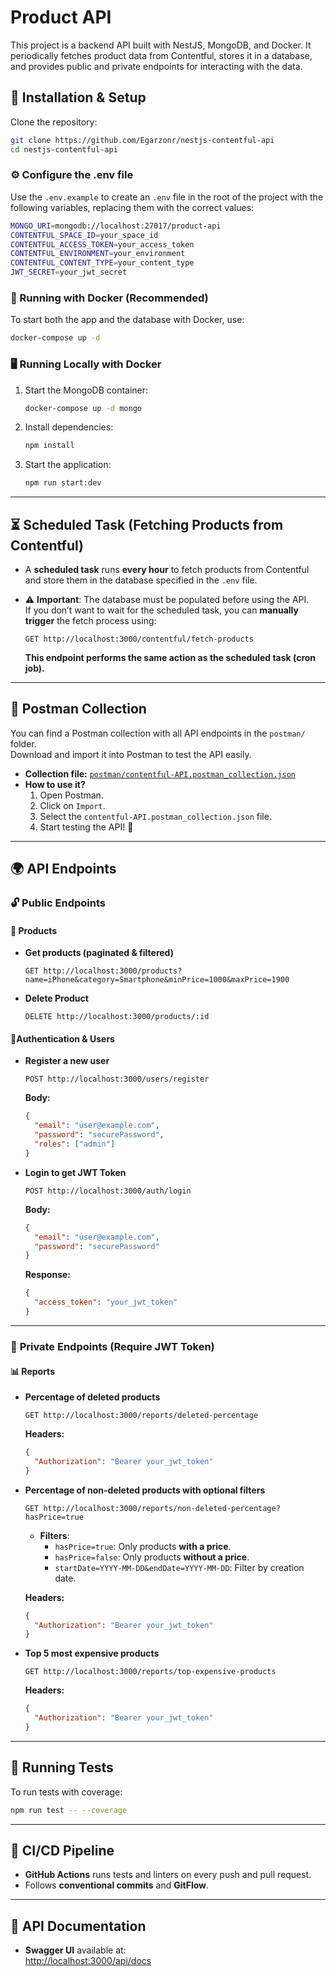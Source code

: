 # Product API

This project is a backend API built with NestJS, MongoDB, and Docker. It periodically fetches product data from Contentful, stores it in a database, and provides public and private endpoints for interacting with the data.

## 📌 Installation & Setup

Clone the repository:

```sh
git clone https://github.com/Egarzonr/nestjs-contentful-api
cd nestjs-contentful-api
```

### ⚙️ Configure the .env file

Use the `.env.example` to create an `.env` file in the root of the project with the following variables, replacing them with the correct values:

```sh
MONGO_URI=mongodb://localhost:27017/product-api
CONTENTFUL_SPACE_ID=your_space_id
CONTENTFUL_ACCESS_TOKEN=your_access_token
CONTENTFUL_ENVIRONMENT=your_environment
CONTENTFUL_CONTENT_TYPE=your_content_type
JWT_SECRET=your_jwt_secret
```

### 🐳 Running with Docker (Recommended)

To start both the app and the database with Docker, use:

```sh
docker-compose up -d
```

### 🖥️ Running Locally with Docker

1. Start the MongoDB container:
   ```sh
   docker-compose up -d mongo
   ```
2. Install dependencies:
   ```sh
   npm install
   ```
3. Start the application:
   ```sh
   npm run start:dev
   ```

---

## ⏳ **Scheduled Task (Fetching Products from Contentful)**

- A **scheduled task** runs **every hour** to fetch products from Contentful and store them in the database specified in the `.env` file.
- ⚠️ **Important**: The database must be populated before using the API.  
  If you don’t want to wait for the scheduled task, you can **manually trigger** the fetch process using:

  ```http
  GET http://localhost:3000/contentful/fetch-products
  ```

  **This endpoint performs the same action as the scheduled task (cron job).**

---

## 📩 **Postman Collection**

You can find a Postman collection with all API endpoints in the `postman/` folder.  
Download and import it into Postman to test the API easily.

- **Collection file:** [`postman/contentful-API.postman_collection.json`](postman/contentful-API.postman_collection.json)
- **How to use it?**
  1. Open Postman.
  2. Click on `Import`.
  3. Select the `contentful-API.postman_collection.json` file.
  4. Start testing the API! 🚀

---

## 🌍 **API Endpoints**

### 🔓 Public Endpoints

#### 🛒 Products

- **Get products (paginated & filtered)**

  ```http
  GET http://localhost:3000/products?name=iPhone&category=Smartphone&minPrice=1000&maxPrice=1900
  ```

- **Delete Product**
  ```http
  DELETE http://localhost:3000/products/:id
  ```

#### 👨Authentication & Users

- **Register a new user**

  ```http
  POST http://localhost:3000/users/register
  ```

  **Body:**

  ```json
  {
    "email": "user@example.com",
    "password": "securePassword",
    "roles": ["admin"]
  }
  ```

- **Login to get JWT Token**
  ```http
  POST http://localhost:3000/auth/login
  ```
  **Body:**
  ```json
  {
    "email": "user@example.com",
    "password": "securePassword"
  }
  ```
  **Response:**
  ```json
  {
    "access_token": "your_jwt_token"
  }
  ```

---

### 🔐 **Private Endpoints (Require JWT Token)**

#### 📊 Reports

- **Percentage of deleted products**

  ```http
  GET http://localhost:3000/reports/deleted-percentage
  ```

  **Headers:**

  ```json
  {
    "Authorization": "Bearer your_jwt_token"
  }
  ```

- **Percentage of non-deleted products with optional filters**

  ```http
  GET http://localhost:3000/reports/non-deleted-percentage?hasPrice=true
  ```

  - **Filters**:
    - `hasPrice=true`: Only products **with a price**.
    - `hasPrice=false`: Only products **without a price**.
    - `startDate=YYYY-MM-DD&endDate=YYYY-MM-DD`: Filter by creation date.

  **Headers:**

  ```json
  {
    "Authorization": "Bearer your_jwt_token"
  }
  ```

- **Top 5 most expensive products**
  ```http
  GET http://localhost:3000/reports/top-expensive-products
  ```
  **Headers:**
  ```json
  {
    "Authorization": "Bearer your_jwt_token"
  }
  ```

---

## 🧪 **Running Tests**

To run tests with coverage:

```sh
npm run test -- --coverage
```

---

## 🚀 **CI/CD Pipeline**

- **GitHub Actions** runs tests and linters on every push and pull request.
- Follows **conventional commits** and **GitFlow**.

---

## 📝 **API Documentation**

- **Swagger UI** available at:  
  [http://localhost:3000/api/docs](http://localhost:3000/api/docs)
